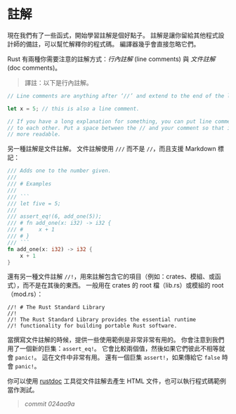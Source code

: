 # 註解

現在我們有了一些函式，開始學習註解是個好點子。
註解是讓你留給其他程式設計師的備註，可以幫忙解釋你的程式碼。
編譯器幾乎會直接忽略它們。

Rust 有兩種你需要注意的註解方式：*行內註解* (line comments) 與 *文件註解* (doc comments)。

> 譯註：以下是行內註解。

```rust
// Line comments are anything after ‘//’ and extend to the end of the line.

let x = 5; // this is also a line comment.

// If you have a long explanation for something, you can put line comments next
// to each other. Put a space between the // and your comment so that it’s
// more readable.
```

另一種註解是文件註解。
文件註解使用 `///` 而不是 `//`，而且支援 Markdown 標記：

```rust
/// Adds one to the number given.
///
/// # Examples
///
/// ```
/// let five = 5;
///
/// assert_eq!(6, add_one(5));
/// # fn add_one(x: i32) -> i32 {
/// #     x + 1
/// # }
/// ```
fn add_one(x: i32) -> i32 {
    x + 1
}
```

還有另一種文件註解 `//!`，用來註解包含它的項目（例如：crates、模組、或函式），而不是在其後的東西。
一般用在 crates 的 root 檔（lib.rs）或模組的 root（mod.rs）：

```
//! # The Rust Standard Library
//!
//! The Rust Standard Library provides the essential runtime
//! functionality for building portable Rust software.
```

當撰寫文件註解的時候，提供一些使用範例是非常非常有用的。
你會注意到我們用了一個新的巨集：`assert_eq!`。
它會比較兩個值，然後如果它們彼此不相等就會 `panic!`。
這在文件中非常有用。
還有一個巨集 `assert!`，如果傳給它 `false` 時會 `panic!`。

你可以使用 [rustdoc](documentation.html) 工具從文件註解去產生 HTML 文件，也可以執行程式碼範例當作測試。


> *commit 024aa9a*
